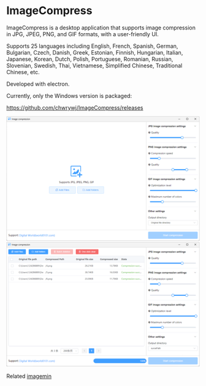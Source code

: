 # ImageCompress
ImageCompress is a desktop application that supports image compression in JPG, JPEG, PNG, and GIF formats, with a user-friendly UI.

Supports 25 languages including English, French, Spanish, German, Bulgarian, Czech, Danish, Greek, Estonian, Finnish, Hungarian, Italian, Japanese, Korean, Dutch, Polish, Portuguese, Romanian, Russian, Slovenian, Swedish, Thai, Vietnamese, Simplified Chinese, Traditional Chinese, etc.

Developed with electron.

Currently, only the Windows version is packaged:

https://github.com/chwrywj/ImageCompress/releases

![](https://github.com/chwrywj/ImageCompress/blob/main/image-compress-1.png)
![](https://github.com/chwrywj/ImageCompress/blob/main/image-compress-2.png)


Related
[imagemin](https://github.com/imagemin/imagemin)
